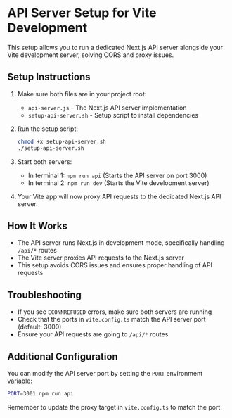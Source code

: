 # API Server Setup for Vite Development

This setup allows you to run a dedicated Next.js API server alongside your Vite development server, solving CORS and proxy issues.

## Setup Instructions

1. Make sure both files are in your project root:
   - `api-server.js` - The Next.js API server implementation
   - `setup-api-server.sh` - Setup script to install dependencies

2. Run the setup script:
   ```bash
   chmod +x setup-api-server.sh
   ./setup-api-server.sh
   ```

3. Start both servers:
   - In terminal 1: `npm run api` (Starts the API server on port 3000)
   - In terminal 2: `npm run dev` (Starts the Vite development server)

4. Your Vite app will now proxy API requests to the dedicated Next.js API server.

## How It Works

- The API server runs Next.js in development mode, specifically handling `/api/*` routes
- The Vite server proxies API requests to the Next.js server
- This setup avoids CORS issues and ensures proper handling of API requests

## Troubleshooting

- If you see `ECONNREFUSED` errors, make sure both servers are running
- Check that the ports in `vite.config.ts` match the API server port (default: 3000)
- Ensure your API requests are going to `/api/*` routes

## Additional Configuration

You can modify the API server port by setting the `PORT` environment variable:

```bash
PORT=3001 npm run api
```

Remember to update the proxy target in `vite.config.ts` to match the port. 